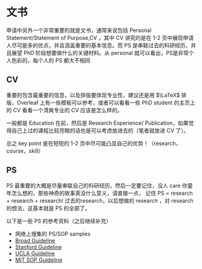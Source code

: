 # 文书

申请中另外一个非常重要的就是文书，通常来说包括 Personal Statement/Statement of Purpose,CV ，其中 CV 讲究的是在 1-2 页中展现申请人尽可能多的优点，并且涵盖重要的基本信息。而 PS 是串联过去的科研经历，并且展望 PhD 阶段想要做什么的关键材料。从 personal 就可以看出，PS是非常个人色彩的，每个人的 PS 都大不相同

## CV

重要的包含最重要的信息，以及排版要体现专业性，建议还是用 $\LaTeX$ 排版，Overleaf 上有一些模板可以参考，或者可以看看一些 PhD student 的主页上的 CV 看看一个清爽专业的 CV 应该是怎么样的。

一般都是 Education 在前，然后是 Research Experience/ Publication，如果觉得自己上过的课程比较亮眼的话也是可以考虑放进去的（笔者就放进 CV 了）。

总之 key point 是在短短的 1-2 页中尽可能凸显自己的优势！（research，course，skill）

 
## PS

PS 最重要的大概是尽量串联自己的科研经历，然后一定要记住，没人 care 你童年怎么想的，那些神奇的故事真没什么意义，请直接一点， 记住 PS = research + research + research! 过去的research，以后想做的 research ，对 research 的想法，这基本就是 PS 的全部了。

以下是一些 PS 的参考资料（之后继续补充）


* 网络上搜集的 PS/SOP samples 
* [Broad Guideline](https://mitcommlab.mit.edu/broad/commkit/graduate-school-personal-statement/)
* [Stanford Guideline](https://ed.stanford.edu/sites/default/files/statement-of-purpose_u.d_2013.pdf)
* [UCLA Guideline](https://grad.ucla.edu/asis/agep/advsopstem.pdf)
* [MIT SOP Guideline](https://web.mit.edu/msrp/myMSRP/docs/Statement%20of%20purpose%20guidelines.pdf)
